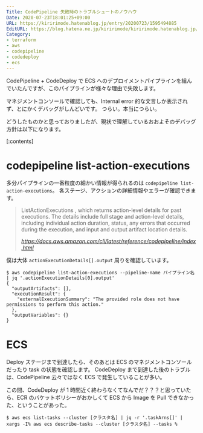 ```yaml
---
Title: CodePipeline 失敗時のトラブルシュートのノウハウ
Date: 2020-07-23T18:01:25+09:00
URL: https://kiririmode.hatenablog.jp/entry/20200723/1595494885
EditURL: https://blog.hatena.ne.jp/kiririmode/kiririmode.hatenablog.jp/atom/entry/26006613602872816
Category:
- terraform
- aws
- codepipeline
- codedeploy
- ecs
---
```


CodePipeline + CodeDeploy で ECS へのデプロイメントパイプラインを組んでいたんですが、このパイプラインが様々な理由で失敗します。

マネジメントコンソールで確認しても、Internal error 的な文言しか表示されず、とにかくデバッグがしんどいです。
つらい。本当につらい。

どうしたものかと思っておりましたが、現状で理解しているおおよそのデバッグ方針は以下になります。

[:contents]

# codepipeline list-action-executions

多分パイプラインの一番粒度の細かい情報が得られるのは `codepipeline list-action-executions`。
各ステージ、アクションの詳細情報やエラーが確認できます。

<!-- textlint-disable -->

> ListActionExecutions , which returns action-level details for past executions. The details include full stage and action-level details, including individual action duration, status, any errors that occurred during the execution, and input and output artifact location details.
> 
> <cite>https://docs.aws.amazon.com/cli/latest/reference/codepipeline/index.html</cite>

<!-- textlint-enable -->

僕は大体 `actionExecutionDetails[].output` 周りを確認しています。

```shell
$ aws codepipeline list-action-executions --pipeline-name パイプライン名 | jq '.actionExecutionDetails[0].output'
{
  "outputArtifacts": [],
  "executionResult": {
    "externalExecutionSummary": "The provided role does not have permissions to perform this action."
  },
  "outputVariables": {}
}
```

# ECS 

Deploy ステージまで到達したら、そのあとは ECS のマネジメントコンソールだったり task の状態を確認します。
CodeDeploy まで到達した後のトラブルは、CodePipeline 云々ではなく ECS で発生していることが多い。

この間、CodeDeploy が 1 時間近く終わらなくてなんでだ？？？と思っていたら、ECR のバケットポリシーがおかしくて ECS から Image を Pull できなかった、ということがあった。

```shell
$ aws ecs list-tasks --cluster [クラスタ名] | jq -r '.taskArns[]' | xargs -I% aws ecs describe-tasks --cluster [クラスタ名] --tasks %
```

